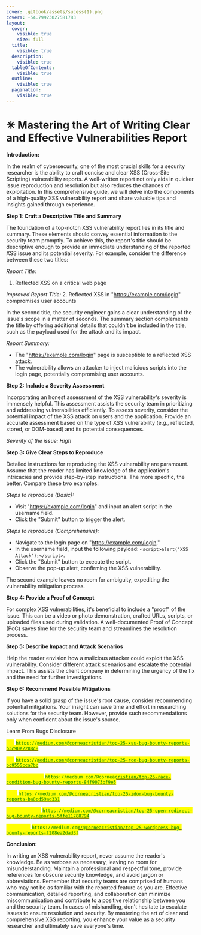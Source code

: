 ```yaml
---
cover: .gitbook/assets/sucess(1).png
coverY: -54.79923027581783
layout:
  cover:
    visible: true
    size: full
  title:
    visible: true
  description:
    visible: true
  tableOfContents:
    visible: true
  outline:
    visible: true
  pagination:
    visible: true
---
```


# ✳ Mastering the Art of Writing Clear and Effective Vulnerabilities Report

**Introduction:**

In the realm of cybersecurity, one of the most crucial skills for a security researcher is the ability to craft concise and clear XSS (Cross-Site Scripting) vulnerability reports. A well-written report not only aids in quicker issue reproduction and resolution but also reduces the chances of exploitation. In this comprehensive guide, we will delve into the components of a high-quality XSS vulnerability report and share valuable tips and insights gained through experience.

**Step 1: Craft a Descriptive Title and Summary**

The foundation of a top-notch XSS vulnerability report lies in its title and summary. These elements should convey essential information to the security team promptly. To achieve this, the report's title should be descriptive enough to provide an immediate understanding of the reported XSS issue and its potential severity. For example, consider the difference between these two titles:

_Report Title:_

1. Reflected XSS on a critical web page

_Improved Report Title:_ 2. Reflected XSS in "https://example.com/login" compromises user accounts

In the second title, the security engineer gains a clear understanding of the issue's scope in a matter of seconds. The summary section complements the title by offering additional details that couldn't be included in the title, such as the payload used for the attack and its impact.

_Report Summary:_

* The "https://example.com/login" page is susceptible to a reflected XSS attack.
* The vulnerability allows an attacker to inject malicious scripts into the login page, potentially compromising user accounts.

**Step 2: Include a Severity Assessment**

Incorporating an honest assessment of the XSS vulnerability's severity is immensely helpful. This assessment assists the security team in prioritizing and addressing vulnerabilities efficiently. To assess severity, consider the potential impact of the XSS attack on users and the application. Provide an accurate assessment based on the type of XSS vulnerability (e.g., reflected, stored, or DOM-based) and its potential consequences.

_Severity of the issue: High_

**Step 3: Give Clear Steps to Reproduce**

Detailed instructions for reproducing the XSS vulnerability are paramount. Assume that the reader has limited knowledge of the application's intricacies and provide step-by-step instructions. The more specific, the better. Compare these two examples:

_Steps to reproduce (Basic):_

* Visit "https://example.com/login" and input an alert script in the username field.
* Click the "Submit" button to trigger the alert.

_Steps to reproduce (Comprehensive):_

* Navigate to the login page on "https://example.com/login."
* In the username field, input the following payload: `<script>alert('XSS Attack');</script>`.
* Click the "Submit" button to execute the script.
* Observe the pop-up alert, confirming the XSS vulnerability.

The second example leaves no room for ambiguity, expediting the vulnerability mitigation process.

**Step 4: Provide a Proof of Concept**

For complex XSS vulnerabilities, it's beneficial to include a "proof" of the issue. This can be a video or photo demonstration, crafted URLs, scripts, or uploaded files used during validation. A well-documented Proof of Concept (PoC) saves time for the security team and streamlines the resolution process.

**Step 5: Describe Impact and Attack Scenarios**

Help the reader envision how a malicious attacker could exploit the XSS vulnerability. Consider different attack scenarios and escalate the potential impact. This assists the client company in determining the urgency of the fix and the need for further investigations.

**Step 6: Recommend Possible Mitigations**

If you have a solid grasp of the issue's root cause, consider recommending potential mitigations. Your insight can save time and effort in researching solutions for the security team. However, provide such recommendations only when confident about the issue's source.

Learn From Bugs Disclosure&#x20;

<mark style="color:yellow;">`XSS`</mark> [<mark style="color:green;">`https://medium.com/@corneacristian/top-25-xss-bug-bounty-reports-b3c90e2288c8`</mark>](https://medium.com/@corneacristian/top-25-xss-bug-bounty-reports-b3c90e2288c8)&#x20;

<mark style="color:yellow;">`RCE`</mark>  [<mark style="color:green;">`https://medium.com/@corneacristian/top-25-rce-bug-bounty-reports-bc9555cca7bc`</mark>](https://medium.com/@corneacristian/top-25-rce-bug-bounty-reports-bc9555cca7bc)&#x20;

<mark style="color:yellow;">`Race Condition`</mark> [<mark style="color:green;">`https://medium.com/@corneacristian/top-25-race-condition-bug-bounty-reports-84f9073bf9e5`</mark>](https://medium.com/@corneacristian/top-25-race-condition-bug-bounty-reports-84f9073bf9e5)&#x20;

<mark style="color:yellow;">`IDOR`</mark> [<mark style="color:green;">`https://medium.com/@corneacristian/top-25-idor-bug-bounty-reports-ba8cd59ad331`</mark>](https://medium.com/@corneacristian/top-25-idor-bug-bounty-reports-ba8cd59ad331)&#x20;

<mark style="color:yellow;">`Open Redirect`</mark> [<mark style="color:green;">`https://medium.com/@corneacristian/top-25-open-redirect-bug-bounty-reports-5ffe11788794`</mark>](https://medium.com/@corneacristian/top-25-open-redirect-bug-bounty-reports-5ffe11788794)&#x20;

<mark style="color:yellow;">`Wordpress`</mark> [<mark style="color:green;">`https://medium.com/@corneacristian/top-25-wordpress-bug-bounty-reports-f208ea2dad3f`</mark>](https://medium.com/@corneacristian/top-25-wordpress-bug-bounty-reports-f208ea2dad3f)

**Conclusion:**

In writing an XSS vulnerability report, never assume the reader's knowledge. Be as verbose as necessary, leaving no room for misunderstanding. Maintain a professional and respectful tone, provide references for obscure security knowledge, and avoid jargon or abbreviations. Remember that security teams are comprised of humans who may not be as familiar with the reported feature as you are. Effective communication, detailed reporting, and collaboration can minimize miscommunication and contribute to a positive relationship between you and the security team. In cases of mishandling, don't hesitate to escalate issues to ensure resolution and security. By mastering the art of clear and comprehensive XSS reporting, you enhance your value as a security researcher and ultimately save everyone's time.
